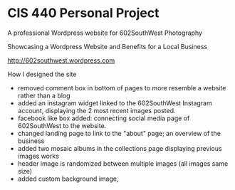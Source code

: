 CIS 440 Personal Project
===============
A professional Wordpress website for 602SouthWest Photography

Showcasing a Wordpress Website and Benefits for a Local Business

http://602southwest.wordpress.com

How I designed the site
- removed comment box in bottom of pages to more resemble a website rather than a blog
- added an instagram widget linked to the 602SouthWest Instagram account, displaying the 2 most recent images posted.
- facebook like box added: connecting social media page of 602SouthWest to the website. 
- changed landing page to link to the "about" page; an overview of the business
- added two mosaic albums in the collections page displaying previous images works
- header image is randomized between multiple images (all images same size)
- added custom background image, 
